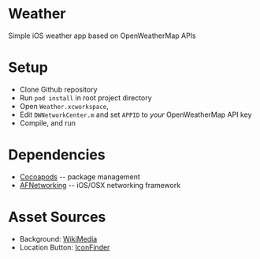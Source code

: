 # Weather
Simple iOS weather app based on OpenWeatherMap APIs

# Setup
- Clone Github repository
- Run ```pod install``` in root project directory
- Open ```Weather.xcworkspace```, 
- Edit ```DWNetworkCenter.m``` and set ```APPID``` to _your_ OpenWeatherMap API key
- Compile, and run

# Dependencies
- [Cocoapods](http://www.cocoapods.org) -- package management
- [AFNetworking](https://github.com/AFNetworking/AFNetworking) -- iOS/OSX networking framework

# Asset Sources
- Background: [WikiMedia](http://commons.wikimedia.org/wiki/File:Appearance_of_sky_for_weather_forecast,_Dhaka,_Bangladesh.JPG)
- Location Button: [IconFinder](https://www.iconfinder.com/icons/183205/arrow_location_icon#size=128)

